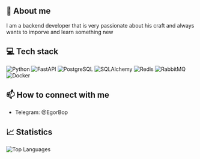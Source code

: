 ## 🚀 About me
I am a backend developer that is very passionate about his craft and always wants to imporve and learn something new

## 💻 Tech stack
![Python](https://img.shields.io/badge/Python-3776AB?style=flat-square&logo=python&logoColor=white)
![FastAPI](https://img.shields.io/badge/FastAPI-009688?style=flat-square&logo=FastAPI&logoColor=white)
![PostgreSQL](https://img.shields.io/badge/PostgreSQL-316192?style=flat-square&logo=postgresql&logoColor=white)
![SQLAlchemy](https://img.shields.io/badge/SQLAlchemy-CC2927?style=flat-square&logo=sqlite&logoColor=white)
![Redis](https://img.shields.io/badge/Redis-DC382D?style=flat-square&logo=redis&logoColor=white)
![RabbitMQ](https://img.shields.io/badge/RabbitMQ-FF6600?style=flat-square&logo=rabbitmq&logoColor=white)
![Docker](https://img.shields.io/badge/Docker-2496ED?style=flat-square&logo=docker&logoColor=white)

## 📫 How to connect with me
- Telegram: @EgorBop

## 📈 Statistics

![Top Languages](https://github-readme-stats.vercel.app/api/top-langs/?username=MulinEgor&theme=dark&hide_border=false&include_all_commits=false&count_private=false&layout=compact)
